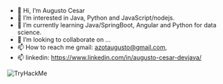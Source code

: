 - 👋 Hi, I’m Augusto Cesar
- 👀 I’m interested in Java, Python and JavaScript/nodejs.
- 🌱 I’m currently learning Java/SpringBoot, Angular and Python for data science.
- 💞️ I’m looking to collaborate on ...
- 📫 How to reach me gmail: azotaugusto@gmail.com,
- 📫 linkedin: https://www.linkedin.com/in/augusto-cesar-devjava/


<!---
aucoliveira/aucoliveira is a ✨ special ✨ repository because its `README.md` (this file) appears on your GitHub profile.
You can click the Preview link to take a look at your changes.
--->

<img src="https://tryhackme-badges.s3.amazonaws.com/aucoliveira.png" alt="TryHackMe">

<div data-iframe-width="150" data-iframe-height="270" data-share-badge-id="de883e9b-4f4d-495e-b3c3-f9cea0c9dbeb" data-share-badge-host="https://www.credly.com"></div><script type="text/javascript" async src="//cdn.credly.com/assets/utilities/embed.js"></script>

